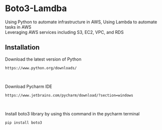 # Boto3-Lamdba
Using Python to automate infrastructure in AWS, Using Lambda to automate tasks in AWS <br>
Leveraging AWS services including S3, EC2, VPC, and RDS
## Installation
Download the latest version of Python 
```
https://www.python.org/downloads/
```
<br>

Download Pycharm IDE 
```
https://www.jetbrains.com/pycharm/download/?section=windows
```
<br> 

Install boto3 library by using this command in the pycharm terminal 
```
pip install boto3
```
